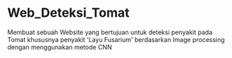 # Web_Deteksi_Tomat
Membuat sebuah Website yang bertujuan untuk deteksi penyakit pada Tomat khususnya penyakit 'Layu Fusarium' berdasarkan Image processing dengan menggunakan metode CNN
